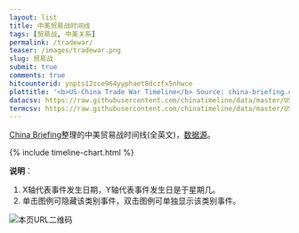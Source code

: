 ```yaml
---
layout: list
title: 中美贸易战时间线
tags: [贸易战, 中美关系]
permalink: /tradewar/
teaser: /images/tradewar.png
slug: 贸易战
submit: true
comments: true
hitcounterid: ynpts12zce964yyphaet8dczfx5nhwce
plottitle: '<b>US-China Trade War Timeline</b> Source: china-briefing.com<br><i>Click or Hover On Markers To See Event Title</i>'
datacsv: https://raw.githubusercontent.com/chinatimeline/data/master/US_CN_TradeWar/TradeWar_Events.csv
termcsv: https://raw.githubusercontent.com/chinatimeline/data/master/US_CN_TradeWar/Presidential_term.csv
---
```


[China Briefing](https://www.china-briefing.com)整理的中美贸易战时间线(全英文)，[数据源](https://www.china-briefing.com/news/the-us-china-trade-war-a-timeline/)。

{% include timeline-chart.html %}
<script>
plotTimeline(
'{{ page.plottitle }}',
'{{ page.datacsv }}',
'{{ page.termcsv }}'
)
</script>

<!-- Start of iframe Code -->
<!--iframe width="100%" height="600" frameborder="0" scrolling="no" src="https://chinatimeline.pythonanywhere.com/tradewar"></iframe -->
<!-- <iframe width="100%" height="600" frameborder="0" scrolling="no" src="https://plot.ly/~chinatimeline/4.embed"></iframe> -->

<!-- End of iframe Code -->

**说明**：
1. X轴代表事件发生日期，Y轴代表事件发生日是于星期几。
2. 单击图例可隐藏该类别事件，双击图例可单独显示该类别事件。

![本页URL二维码](https://i.imgur.com/gXJrEKS.png)

